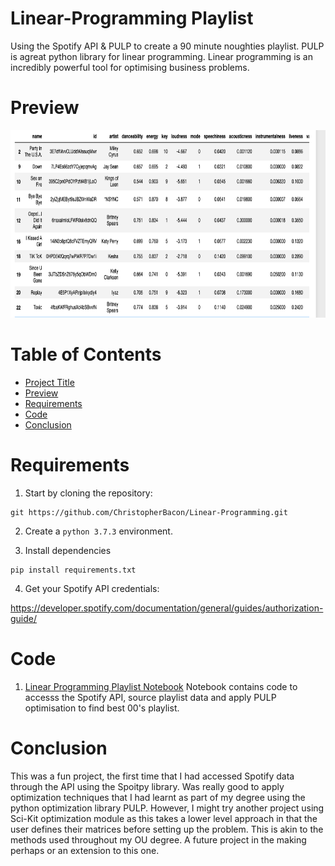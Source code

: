 # Linear-Programming Playlist
Using the Spotify API &amp; PULP to create a 90 minute noughties playlist. PULP is agreat python library for linear programming. Linear programming is an incredibly powerful tool for optimising business problems.

# Preview

<img src="https://github.com/ChristopherBacon/Linear-Programming/blob/main/Spotify%20Linear%20Playlist.png" width="600" height="300">

# Table of Contents

- [Project Title](#Linear-Programming-Playlist)
- [Preview](#Preview)
- [Requirements](#Requirements)
- [Code](#Code)
- [Conclusion](#Conclusion)

# Requirements

1. Start by cloning the repository:
```
git https://github.com/ChristopherBacon/Linear-Programming.git
```
2. Create a ```python 3.7.3``` environment.

3. Install dependencies
```
pip install requirements.txt
```
4. Get your Spotify API credentials:

https://developer.spotify.com/documentation/general/guides/authorization-guide/

# Code

1. [Linear Programming Playlist Notebook](https://github.com/ChristopherBacon/Linear-Programming/blob/main/Spotify%20Linear%20Programming%20Playlist.ipynb) Notebook contains code to accesss the Spotify API, source playlist data and apply PULP optimisation to find best 00's playlist.

# Conclusion

This was a fun project, the first time that I had accessed Spotify data through the API using the Spoitpy library. Was really good to apply optimization techniques that I had learnt as part of my degree using the python optimization library PULP. However, I might try another project using Sci-Kit optimization module as this takes a lower level approach in that the user defines their matrices before setting up the problem. This is akin to the methods used throughout my OU degree. A future project in the making perhaps or an extension to this one.


